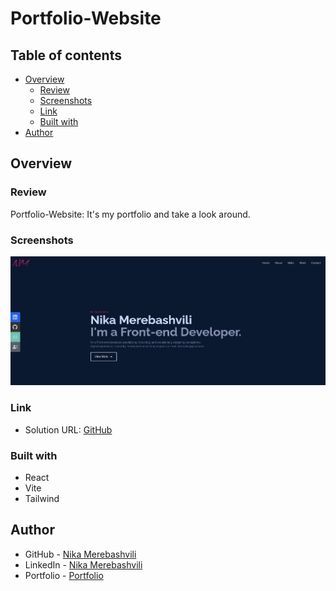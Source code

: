 # Portfolio-Website

## Table of contents

- [Overview](#overview)
  - [Review](#Review)
  - [Screenshots](#screenshots)
  - [Link](#link)
  - [Built with](#built-with)
- [Author](#author)


## Overview

### Review

Portfolio-Website: It's my portfolio and take a look around.

### Screenshots

![](./src/assets/screen.jpg)
### Link

- Solution URL: [GitHub](https://github.com/nikamerebashvili95/portfolio-website)


### Built with

- React
- Vite
- Tailwind

## Author

- GitHub - [Nika Merebashvili](https://github.com/nikamerebashvili95)
- LinkedIn - [Nika Merebashvili](https://www.linkedin.com/in/nikamerebashvili)
- Portfolio - [Portfolio](https://nikamerebashvili95.github.io/portfolio-website/)

